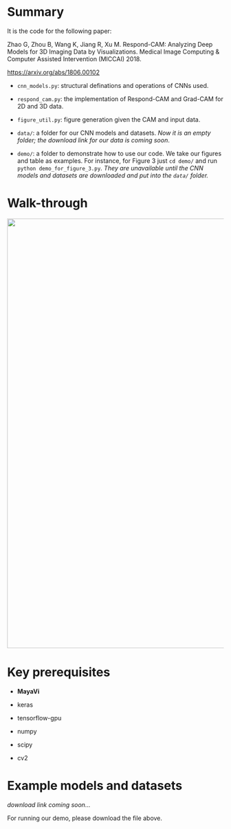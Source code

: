 # Summary

It is the code for the following paper:

Zhao G, Zhou B, Wang K, Jiang R, Xu M. Respond-CAM: Analyzing Deep Models for 3D Imaging Data by Visualizations. Medical Image Computing & Computer Assisted Intervention (MICCAI) 2018.

https://arxiv.org/abs/1806.00102


* `cnn_models.py`: structural definations and operations of CNNs used.

* `respond_cam.py`: the implementation of Respond-CAM and Grad-CAM for 2D and 3D data.

* `figure_util.py`: figure generation given the CAM and input data.

* `data/`: a folder for our CNN models and datasets. *Now it is an empty folder; the download link for our data is coming soon*.

* `demo/`: a folder to demonstrate how to use our code. We take our figures and table as examples. For instance, for Figure 3 just `cd demo/` and run `python demo_for_figure_3.py`. *They are unavailable until the CNN models and datasets are downloaded and put into the `data/` folder.*

# Walk-through
<img src="https://user-images.githubusercontent.com/31047726/51214222-437a9900-18eb-11e9-877d-2360bc068cdb.jpg" width="1000">


# Key prerequisites

* __MayaVi__

* keras

* tensorflow-gpu

* numpy

* scipy

* cv2


# Example models and datasets

*download link coming soon...*

For running our demo, please download the file above.
